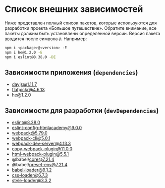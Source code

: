 # Список внешних зависимостей

Ниже представлен полный список пакетов, которые используются для разработки проекта «Большое путешествие». Обратите внимание, все пакеты должны быть установлены определённой версии. Версия пакета вводится после символа `@`. Например:

```bash
npm i <package>@<version> -E
npm i he@1.2.0 -E
npm i eslint@8.38.0 -DE
```

## Зависимости приложения (`dependencies`)

- dayjs@1.11.7
- flatpickr@4.6.13
- he@1.2.0

## Зависимости для разработки (`devDependencies`)

- eslint@8.38.0
- eslint-config-htmlacademy@9.0.0
- webpack@5.79.0
- webpack-cli@5.0.1
- webpack-dev-server@4.13.3
- copy-webpack-plugin@11.0.0
- html-webpack-plugin@5.5.1
- @babel/core@7.21.4
- @babel/preset-env@7.21.4
- babel-loader@9.1.2
- css-loader@6.7.3
- style-loader@3.3.2
